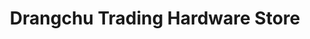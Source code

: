 ---
title: "Drangchu Trading Hardware Store"
url: /samtse/drangchu-trading-hardware-store/
shop: Eisenwaren
---